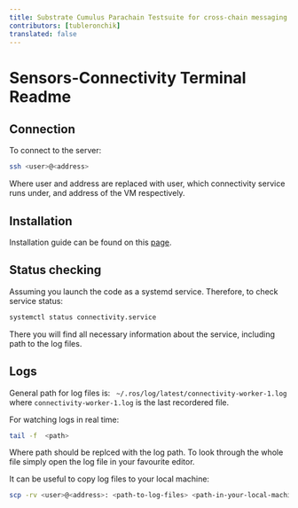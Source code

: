 ```yaml
---
title: Substrate Cumulus Parachain Testsuite for cross-chain messaging  
contributors: [tubleronchik] 
translated: false 
---
```


# Sensors-Connectivity Terminal Readme

## Connection

To connect to the server:

```bash
ssh <user>@<address>
```
Where user and address are replaced with user, which connectivity service runs under, and address of the VM respectively.

## Installation

Installation guide can be found on this [page](https://wiki.robonomics.network/docs/en/sensors-connectivity-on-aira/).


## Status checking 

Assuming you launch the code as a systemd service. Therefore, to check service status:

```bash
systemctl status connectivity.service
```
There you will find all necessary information about the service, including path to the log files.

## Logs

General path for log files is: ` ~/.ros/log/latest/connectivity-worker-1.log` where `connectivity-worker-1.log` is the last recordered file.

For watching logs in real time:
```bash
tail -f  <path>
```
Where path should be replced with the log path. To look through the whole file simply open the log file in your favourite editor.

It can be useful to copy log files to your local machine:

```bash
scp -rv <user>@<address>: <path-to-log-files> <path-in-your-local-machine>
```